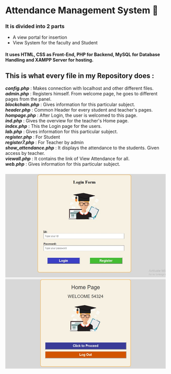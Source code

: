 # Attendance Management System 🏫 

### It is divided into 2 parts 
 - A view portal for insertion
 - View System for the faculty and Student
 
#### It uses HTML, CSS as Front-End, PHP for Backend, MySQL for Database Handling and XAMPP Server for hosting.

## This is what every file in my Repository does : 

***config.php*** :            Makes connection with localhost and other different files. \
***admin.php*** :             Registers himself. From welcome page, he goes to different pages from the panel. \
***blockchain.php*** :        Gives information for this particular subject. \
***header.php*** :            Common Header for every student and teacher's pages. \
***hompage.php*** :           After Login, the user is welcomed to this page. \
***ind.php*** :               Gives the overview for the teacher's Home page. \
***index.php*** :             This the Login page for the users. \
***lab.php*** :               Gives information for this particular subject. \
***register.php*** :          For Student \
***register7.php*** :         For Teacher by admin \
***show_attendance.php*** :   It displays the attendance to the students. Given access by teacher. \
***viewall.php*** :           It contains the link of View Attendance for all. \
***web.php*** :               Gives information for this particular subject. 

###
<img src="./screenshots/login.jpeg" alt="login">

<img src="./screenshots/homepage.jpeg" alt="homepage">
